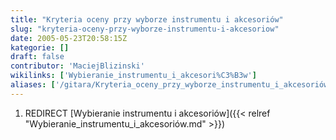 ```yaml
---
title: "Kryteria oceny przy wyborze instrumentu i akcesoriów"
slug: "kryteria-oceny-przy-wyborze-instrumentu-i-akcesoriow"
date: 2005-05-23T20:58:15Z
kategorie: []
draft: false
contributor: 'MaciejBlizinski'
wikilinks: ['Wybieranie_instrumentu_i_akcesori%C3%B3w']
aliases: ['/gitara/Kryteria_oceny_przy_wyborze_instrumentu_i_akcesoriów']
---
```

1.  REDIRECT [Wybieranie instrumentu i
    akcesoriów]({{< relref "Wybieranie_instrumentu_i_akcesoriów.md" >}})
